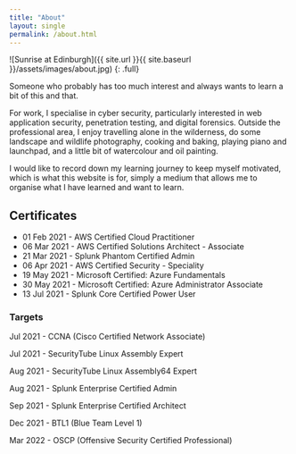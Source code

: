 ```yaml
---
title: "About"
layout: single
permalink: /about.html
---
```


![Sunrise at Edinburgh]({{ site.url }}{{ site.baseurl }}/assets/images/about.jpg)
{: .full}

Someone who probably has too much interest and always wants to learn a bit of this and that.

For work, I specialise in cyber security, particularly interested in web application security, penetration testing, and digital forensics. Outside the professional area, I enjoy travelling alone in the wilderness, do some landscape and wildlife photography, cooking and baking, playing piano and launchpad, and a little bit of watercolour and oil painting.

I would like to record down my learning journey to keep myself motivated, which is what this website is for, simply a medium that allows me to organise what I have learned and want to learn.

## Certificates
- 01 Feb 2021 - AWS Certified Cloud Practitioner
- 06 Mar 2021 - AWS Certified Solutions Architect - Associate
- 21 Mar 2021 - Splunk Phantom Certified Admin
- 06 Apr 2021 - AWS Certified Security - Speciality
- 19 May 2021 - Microsoft Certified: Azure Fundamentals
- 30 May 2021 - Microsoft Certified: Azure Administrator Associate
- 13 Jul 2021 - Splunk Core Certified Power User

### Targets
Jul 2021 - CCNA (Cisco Certified Network Associate)

Jul 2021 - SecurityTube Linux Assembly Expert

Aug 2021 - SecurityTube Linux Assembly64 Expert

Aug 2021 - Splunk Enterprise Certified Admin

Sep 2021 - Splunk Enterprise Certified Architect

Dec 2021 - BTL1 (Blue Team Level 1)

Mar 2022 - OSCP (Offensive Security Certified Professional)
